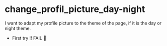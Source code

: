 # change_profil_picture_day-night
I want to adapt my profile picture to the theme of the page, if it is the day or night theme.

* First try !! FAIL 🛑
